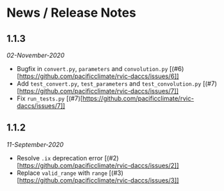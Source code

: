 # News / Release Notes

## 1.1.3

*02-November-2020*

* Bugfix in `convert.py`, `parameters` and `convolution.py` [(#6)[https://github.com/pacificclimate/rvic-daccs/issues/6]]
* Add `test_convert.py`, `test_parameters` and `test_convolution.py` [(#7)[https://github.com/pacificclimate/rvic-daccs/issues/7]]
* Fix `run_tests.py` [(#7)[https://github.com/pacificclimate/rvic-daccs/issues/7]]

## 1.1.2

*11-September-2020*

* Resolve `.ix` deprecation error [(#2)[https://github.com/pacificclimate/rvic-daccs/issues/2]]
* Replace `valid_range` with `range` [(#3)[https://github.com/pacificclimate/rvic-daccs/issues/3]]
